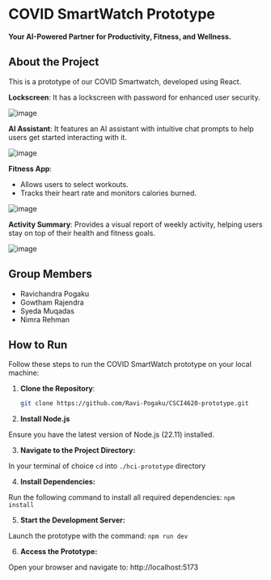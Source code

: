 # COVID SmartWatch Prototype  

**Your AI-Powered Partner for Productivity, Fitness, and Wellness.** 

## About the Project  

This is a prototype of our COVID Smartwatch, developed using React.  

**Lockscreen**: It has a lockscreen with password for enhanced user security.  

![image](https://github.com/user-attachments/assets/fb81b557-494e-4546-9ef3-0a8e729f2cea)

**AI Assistant**: It features an AI assistant with intuitive chat prompts to help users get started interacting with it.  

![image](https://github.com/user-attachments/assets/4a06d3b5-80cd-4c05-84b8-2ba5b7971f4a)

**Fitness App**:  
  - Allows users to select workouts.  
  - Tracks their heart rate and monitors calories burned.  


![image](https://github.com/user-attachments/assets/0abe5c70-242e-4f45-ade1-6327865b3f75)


**Activity Summary**: Provides a visual report of weekly activity, helping users stay on top of their health and fitness goals.  


![image](https://github.com/user-attachments/assets/c2d426f1-fce8-4773-bcf5-59c447cb2db8)


## Group Members  

- Ravichandra Pogaku  
- Gowtham Rajendra
- Syeda Muqadas  
- Nimra Rehman
  

## How to Run  

Follow these steps to run the COVID SmartWatch prototype on your local machine:  

1. **Clone the Repository**:  
   ```bash
   git clone https://github.com/Ravi-Pogaku/CSCI4620-prototype.git

2. **Install Node.js**

  Ensure you have the latest version of Node.js (22.11) installed.

3. **Navigate to the Project Directory:**

  In your terminal of choice ```cd``` into ```./hci-prototype``` directory

4. **Install Dependencies:**

  Run the following command to install all required dependencies:
   ```npm install```
   
5. **Start the Development Server:**

Launch the prototype with the command:
  ```npm run dev```
  
6. **Access the Prototype:**

 Open your browser and navigate to:
  http://localhost:5173
